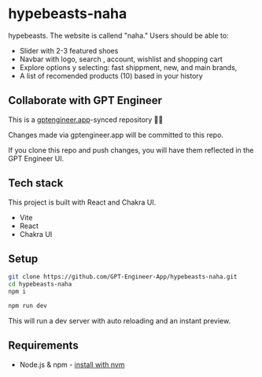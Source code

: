 # hypebeasts-naha

hypebeasts. The website is callend "naha." Users should be able to: 
- Slider with 2-3 featured shoes
- Navbar with logo,  search , account, wishlist and shopping cart
- Explore options y selecting: fast shippment, new, and main brands, 
- A list of recomended products (10) based in your history

## Collaborate with GPT Engineer

This is a [gptengineer.app](https://gptengineer.app)-synced repository 🌟🤖

Changes made via gptengineer.app will be committed to this repo.

If you clone this repo and push changes, you will have them reflected in the GPT Engineer UI.

## Tech stack

This project is built with React and Chakra UI.

- Vite
- React
- Chakra UI

## Setup

```sh
git clone https://github.com/GPT-Engineer-App/hypebeasts-naha.git
cd hypebeasts-naha
npm i
```

```sh
npm run dev
```

This will run a dev server with auto reloading and an instant preview.

## Requirements

- Node.js & npm - [install with nvm](https://github.com/nvm-sh/nvm#installing-and-updating)
